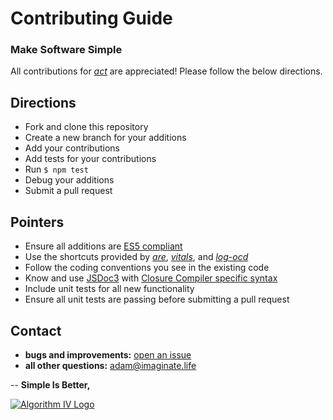 # Contributing Guide
### Make Software Simple
All contributions for [_act_](https://github.com/imaginate/act) are appreciated! Please follow the below directions.

## Directions
- Fork and clone this repository
- Create a new branch for your additions
- Add your contributions
- Add tests for your contributions
- Run ```$ npm test ```
- Debug your additions
- Submit a pull request


## Pointers
- Ensure all additions are [ES5 compliant](http://www.ecma-international.org/publications/files/ECMA-ST-ARCH/ECMA-262%205th%20edition%20December%202009.pdf)
- Use the shortcuts provided by [_are_](https://github.com/imaginate/are), [_vitals_](https://github.com/imaginate/vitals), and [_log-ocd_](https://github.com/imaginate/log-ocd)
- Follow the coding conventions you see in the existing code
- Know and use [JSDoc3](http://usejsdoc.org/) with [Closure Compiler specific syntax](https://developers.google.com/closure/compiler/docs/js-for-compiler)
- Include unit tests for all new functionality
- Ensure all unit tests are passing before submitting a pull request


## Contact
- **bugs and improvements:** [open an issue](https://github.com/imaginate/act/issues)
- **all other questions:** adam@imaginate.life


--
**Simple Is Better,**

<a href="http://www.algorithmiv.com/act"><img src="http://www.algorithmiv.com/images/aIV-logo.png" alt="Algorithm IV Logo" /></a>
